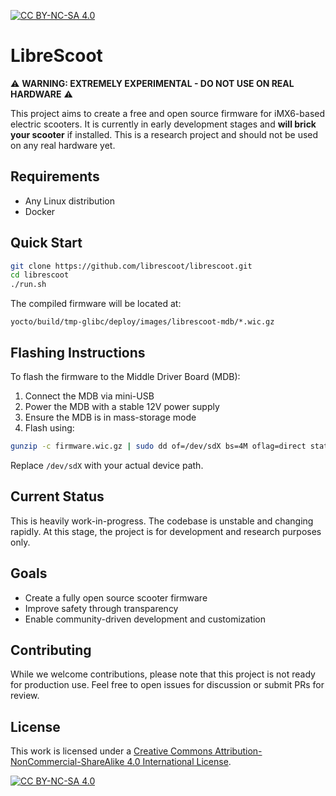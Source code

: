 [![CC BY-NC-SA 4.0][cc-by-nc-sa-shield]][cc-by-nc-sa]

# LibreScoot

⚠️ **WARNING: EXTREMELY EXPERIMENTAL - DO NOT USE ON REAL HARDWARE** ⚠️

This project aims to create a free and open source firmware for iMX6-based electric scooters. It is currently in early development stages and **will brick your scooter** if installed. This is a research project and should not be used on any real hardware yet.

## Requirements
- Any Linux distribution
- Docker

## Quick Start
```bash
git clone https://github.com/librescoot/librescoot.git
cd librescoot
./run.sh
```

The compiled firmware will be located at:
```
yocto/build/tmp-glibc/deploy/images/librescoot-mdb/*.wic.gz
```

## Flashing Instructions
To flash the firmware to the Middle Driver Board (MDB):

1. Connect the MDB via mini-USB
2. Power the MDB with a stable 12V power supply
3. Ensure the MDB is in mass-storage mode
4. Flash using:
```bash
gunzip -c firmware.wic.gz | sudo dd of=/dev/sdX bs=4M oflag=direct status=progress
```
Replace `/dev/sdX` with your actual device path.

## Current Status
This is heavily work-in-progress. The codebase is unstable and changing rapidly. At this stage, the project is for development and research purposes only.

## Goals
- Create a fully open source scooter firmware
- Improve safety through transparency
- Enable community-driven development and customization

## Contributing
While we welcome contributions, please note that this project is not ready for production use. Feel free to open issues for discussion or submit PRs for review.

## License
This work is licensed under a
[Creative Commons Attribution-NonCommercial-ShareAlike 4.0 International License][cc-by-nc-sa].

[![CC BY-NC-SA 4.0][cc-by-nc-sa-image]][cc-by-nc-sa]

[cc-by-nc-sa]: http://creativecommons.org/licenses/by-nc-sa/4.0/
[cc-by-nc-sa-image]: https://licensebuttons.net/l/by-nc-sa/4.0/88x31.png
[cc-by-nc-sa-shield]: https://img.shields.io/badge/License-CC%20BY--NC--SA%204.0-lightgrey.svg
